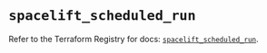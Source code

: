 # `spacelift_scheduled_run`

Refer to the Terraform Registry for docs: [`spacelift_scheduled_run`](https://registry.terraform.io/providers/spacelift-io/spacelift/1.27.0/docs/resources/scheduled_run).

